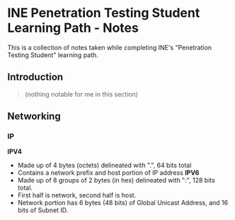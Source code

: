 # INE Penetration Testing Student Learning Path - Notes
This is a collection of notes taken while completing INE's "Penetration Testing Student" learning path.

## Introduction
>(nothing notable for me in this section)

## Networking
### IP
**IPV4** 
- Made up of 4 bytes (octets) delineated with ".", 64 bits total
- Contains a network prefix and host portion of IP address
**IPV6**
- Made up of 8 groups of 2 bytes (in hex) delineated with ":", 128 bits total.
- First half is network, second half is host.
-   Network portion has 6 bytes (48 bits) of Global Unicast Address, and 16 bits of Subnet ID.
